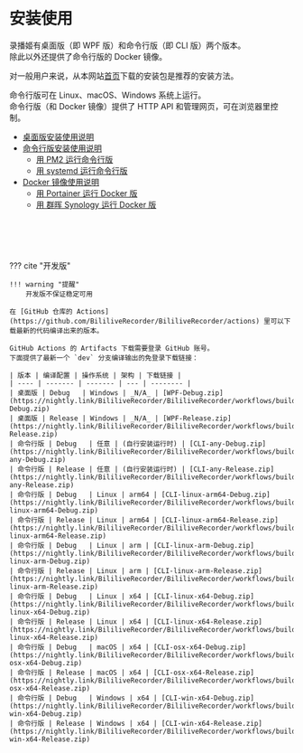 # 安装使用

录播姬有桌面版（即 WPF 版）和命令行版（即 CLI 版）两个版本。  
除此以外还提供了命令行版的 Docker 镜像。

对一般用户来说，从本网站[首页](/)下载的安装包是推荐的安装方法。

命令行版可在 Linux、macOS、Windows 系统上运行。  
命令行版（和 Docker 镜像）提供了 HTTP API 和管理网页，可在浏览器里控制。

- [桌面版安装使用说明](./wpf.md)
- [命令行版安装使用说明](./cli.md)
    - [用 PM2 运行命令行版](./cli-pm2.md)
    - [用 systemd 运行命令行版](./cli-systemd.md)
- [Docker 镜像使用说明](./docker.md)
    - [用 Portainer 运行 Docker 版](./docker-portainer.md)
    - [用 群晖 Synology 运行 Docker 版](./docker-synology.md)

<p style="padding:30px"></p>

??? cite "开发版"

    !!! warning "提醒"
        开发版不保证稳定可用

    在 [GitHub 仓库的 Actions](https://github.com/BililiveRecorder/BililiveRecorder/actions) 里可以下载最新的代码编译出来的版本。

    GitHub Actions 的 Artifacts 下载需要登录 GitHub 账号。  
    下面提供了最新一个 `dev` 分支编译输出的免登录下载链接：

    | 版本 | 编译配置 | 操作系统 | 架构 | 下载链接 |
    | ---- | ------- | ------- | --- | -------- |
    | 桌面版 | Debug   | Windows | _N/A_ | [WPF-Debug.zip](https://nightly.link/BililiveRecorder/BililiveRecorder/workflows/build/dev/WPF-Debug.zip)
    | 桌面版 | Release | Windows | _N/A_ | [WPF-Release.zip](https://nightly.link/BililiveRecorder/BililiveRecorder/workflows/build/dev/WPF-Release.zip)
    | 命令行版 | Debug   | 任意 | (自行安装运行时) | [CLI-any-Debug.zip](https://nightly.link/BililiveRecorder/BililiveRecorder/workflows/build/dev/CLI-any-Debug.zip)
    | 命令行版 | Release | 任意 | (自行安装运行时) | [CLI-any-Release.zip](https://nightly.link/BililiveRecorder/BililiveRecorder/workflows/build/dev/CLI-any-Release.zip)
    | 命令行版 | Debug   | Linux | arm64 | [CLI-linux-arm64-Debug.zip](https://nightly.link/BililiveRecorder/BililiveRecorder/workflows/build/dev/CLI-linux-arm64-Debug.zip)
    | 命令行版 | Release | Linux | arm64 | [CLI-linux-arm64-Release.zip](https://nightly.link/BililiveRecorder/BililiveRecorder/workflows/build/dev/CLI-linux-arm64-Release.zip)
    | 命令行版 | Debug   | Linux | arm | [CLI-linux-arm-Debug.zip](https://nightly.link/BililiveRecorder/BililiveRecorder/workflows/build/dev/CLI-linux-arm-Debug.zip)
    | 命令行版 | Release | Linux | arm | [CLI-linux-arm-Release.zip](https://nightly.link/BililiveRecorder/BililiveRecorder/workflows/build/dev/CLI-linux-arm-Release.zip)
    | 命令行版 | Debug   | Linux | x64 | [CLI-linux-x64-Debug.zip](https://nightly.link/BililiveRecorder/BililiveRecorder/workflows/build/dev/CLI-linux-x64-Debug.zip)
    | 命令行版 | Release | Linux | x64 | [CLI-linux-x64-Release.zip](https://nightly.link/BililiveRecorder/BililiveRecorder/workflows/build/dev/CLI-linux-x64-Release.zip)
    | 命令行版 | Debug   | macOS | x64 | [CLI-osx-x64-Debug.zip](https://nightly.link/BililiveRecorder/BililiveRecorder/workflows/build/dev/CLI-osx-x64-Debug.zip)
    | 命令行版 | Release | macOS | x64 | [CLI-osx-x64-Release.zip](https://nightly.link/BililiveRecorder/BililiveRecorder/workflows/build/dev/CLI-osx-x64-Release.zip)
    | 命令行版 | Debug   | Windows | x64 | [CLI-win-x64-Debug.zip](https://nightly.link/BililiveRecorder/BililiveRecorder/workflows/build/dev/CLI-win-x64-Debug.zip)
    | 命令行版 | Release | Windows | x64 | [CLI-win-x64-Release.zip](https://nightly.link/BililiveRecorder/BililiveRecorder/workflows/build/dev/CLI-win-x64-Release.zip)

